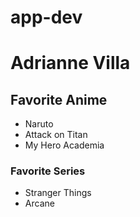 # app-dev
# Adrianne Villa
## Favorite Anime
- Naruto
- Attack on Titan
- My Hero Academia
  
### Favorite Series
- Stranger Things
- Arcane
  
